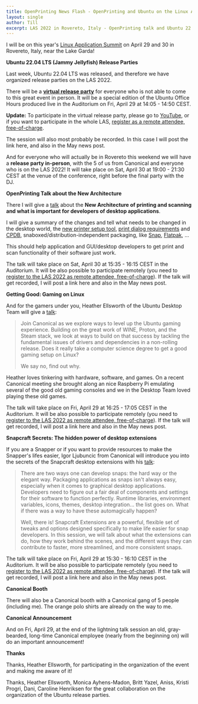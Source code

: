 ```yaml
---
title: OpenPrinting News Flash - OpenPrinting and Ubuntu on the Linux App Summit 2022
layout: single
author: Till
excerpt: LAS 2022 in Rovereto, Italy - OpenPrinting talk and Ubuntu 22.04 LTS Release parties
---
```

I will be on this year's [Linux Application Summit](https://conf.linuxappsummit.org/event/4/overview) on April 29 and 30 in Rovereto, Italy, near the Lake Garda!

**Ubuntu 22.04 LTS (Jammy Jellyfish) Release Parties**

Last week, Ubuntu 22.04 LTS was released, and therefore we have organized release parties on the LAS 2022.

There will be a **[virtual release party](https://youtu.be/9fMpAm5ReOA)** for everyone who is not able to come to this great event in person. It will be a special edition of the Ubuntu Office Hours produced live in the Auditorium on Fri, April 29 at 14:05 - 14:50 CEST.

**Update:** To participate in the virtual release party, please go to [YouTube](https://www.linuxfoundation.org/board-of-directors-2/), or if you want to participate in the whole LAS, [register as a remote attendee, free-of-charge](https://conf.linuxappsummit.org/event/4/registrations/).

The session will also most probably be recorded. In this case I will post the link here, and also in the May news post.

And for everyone who will actually be in Rovereto this weekend we will have a **release party in-person**, with the 5 of us from Canonical and everyone who is on the LAS 2022! It will take place on Sat, April 30 at 19:00 - 21:30 CEST at the venue of the conference, right before the final party with the DJ.

**OpenPrinting Talk about the New Architecture**

There I will give a [talk](https://conf.linuxappsummit.org/event/4/contributions/106/) about the **New Architecture of printing and scanning and what is important for developers of desktop applications**.

I will give a summary of the changes and tell what needs to be changed in the desktop world, the [new printer setup tool](https://openprinting.github.io/OpenPrinting-News-February-2022/#gui-printer-setup-tool-and-print-dialog---essential-for-user-experience), [print dialog requirements](https://openprinting.github.io/OpenPrinting-News-February-2022/#the-print-dialogs) and [CPDB](https://nilanjanalodh.github.io/common-print-dialog-gsoc17/), snaboxed/distribution-independent packaging, like [Snap](https://openprinting.github.io/OpenPrinting-News-March-2022/#how-to-snap-an-application), [Flatpak](https://openprinting.github.io/OpenPrinting-News-March-2022/#flatpak-and-printing), ...

This should help application and GUI/desktop developers to get print and scan functionality of their software just work.

The talk will take place on Sat, April 30 at 15:35 - 16:15 CEST in the Auditorium. It will be also possible to participate remotely (you need to [register to the LAS 2022 as remote attendee, free-of-charge](https://conf.linuxappsummit.org/event/4/registrations/)). If the talk will get recorded, I will post a link here and also in the May news post.

**Getting Good: Gaming on Linux**

And for the gamers under you, Heather Ellsworth of the Ubuntu Desktop Team will give a [talk](https://conf.linuxappsummit.org/event/4/contributions/92/):

> Join Canonical as we explore ways to level up the Ubuntu gaming experience. Building on the great work of WINE, Proton, and the Steam stack, we look at ways to build on that success by tackling the fundamental issues of drivers and dependencies in a non-rolling release. Does it really take a computer science degree to get a good gaming setup on Linux?
> 
> We say no, find out why.

Heather loves tinkering with hardware, software, and games. On a recent Canonical meeting she brought along an nice Raspberry Pi emulating several of the good old gaming consoles and we in the Desktop Team loved playing these old games.

The talk will take place on Fri, April 29 at 16:25 - 17:05 CEST in the Auditorium. It will be also possible to participate remotely (you need to [register to the LAS 2022 as remote attendee, free-of-charge](https://conf.linuxappsummit.org/event/4/registrations/)). If the talk will get recorded, I will post a link here and also in the May news post.

**Snapcraft Secrets: The hidden power of desktop extensions**

If you are a Snapper or if you want to provide resources to make the Snapper's lifes easier, Igor Ljubuncic from Canonical will introduce you into the secrets of the Snapcraft desktop extensions with his [talk](https://conf.linuxappsummit.org/event/4/contributions/91/):

> There are two ways one can develop snaps: the hard way or the elegant way. Packaging applications as snaps isn't always easy, especially when it comes to graphical desktop applications. Developers need to figure out a fair deal of components and settings for their software to function perfectly. Runtime libraries, environment variables, icons, themes, desktop integration... the list goes on. What if there was a way to have these automagically happen?
> 
> Well, there is! Snapcraft Extensions are a powerful, flexible set of tweaks and options designed specifically to make life easier for snap developers. In this session, we will talk about what the extensions can do, how they work behind the scenes, and the different ways they can contribute to faster, more streamlined, and more consistent snaps.

The talk will take place on Fri, April 29 at 15:30 - 16:10 CEST in the Auditorium. It will be also possible to participate remotely (you need to [register to the LAS 2022 as remote attendee, free-of-charge](https://conf.linuxappsummit.org/event/4/registrations/)). If the talk will get recorded, I will post a link here and also in the May news post.

**Canonical Booth**

There will also be a Canonical booth with a Canonical gang of 5 people (including me). The orange polo shirts are already on the way to me.

**Canonical Announcement**

And on Fri, April 29, at the end of the lightning talk session an old, gray-bearded, long-time Canonical employee (nearly from the beginning on) will do an important announcement!

**Thanks**

Thanks, Heather Ellsworth, for participating in the organization of the event and making me aware of it!

Thanks, Heather Ellsworth, Monica Ayhens-Madon, Britt Yazel, Aniss, Kristi Progri, Dani, Caroline Henriksen for the great collaboration on the organization of the Ubuntu release parties.
